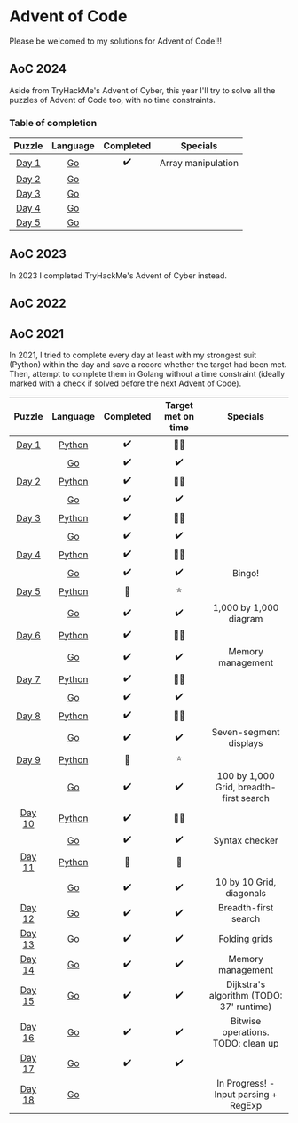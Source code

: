 # Advent of Code

Please be welcomed to my solutions for Advent of Code!!!

## AoC 2024

Aside from TryHackMe's Advent of Cyber, this year I'll try to solve all the puzzles of Advent of Code too, with no time constraints.

### Table of completion

|              Puzzle              |           Language            |     Completed      |      Specials      |
|:--------------------------------:|:-----------------------------:|:------------------:|:------------------:|
| [Day 1](./2024/day_01/day_01.md) | [Go](./2024/day_01/day_01.go) | :heavy_check_mark: | Array manipulation |
| [Day 2](./2024/day_02/day_02.md) | [Go](./2024/day_02/day_02.go) |                    |                    |
| [Day 3](./2024/day_03/day_03.md) | [Go](./2024/day_03/day_03.go) |                    |                    |
| [Day 4](./2024/day_04/day_04.md) | [Go](./2024/day_04/day_04.go) |                    |                    |
| [Day 5](./2024/day_05/day_05.md) | [Go](./2024/day_05/day_05.go) |                    |                    |


## AoC 2023

In 2023 I completed TryHackMe's Advent of Cyber instead.

## AoC 2022


## AoC 2021

In 2021, I tried to complete every day at least with my strongest suit (Python) within the day and save a record whether the target had been met. Then, attempt to complete them in Golang without a time constraint (ideally marked with a check if solved before the next Advent of Code).

|                                   Puzzle                                   |                                       Language                                       |     Completed      | Target met on time |                 Specials                 |
|:--------------------------------------------------------------------------:|:------------------------------------------------------------------------------------:|:------------------:|:------------------:|:----------------------------------------:|
|  [Day 1](https://github.com/0x5ubt13/advent_of_code_2021/tree/main/day_1)  |  [Python](https://github.com/0x5ubt13/advent_of_code_2021/blob/main/day_1/day_1.py)  | :heavy_check_mark: |   :star2::star2:   |                                          |
|                                                                            |    [Go](https://github.com/0x5ubt13/advent_of_code_2021/blob/main/day_1/day_1.go)    | :heavy_check_mark: | :heavy_check_mark: |                                          |
|  [Day 2](https://github.com/0x5ubt13/advent_of_code_2021/tree/main/day_2)  |  [Python](https://github.com/0x5ubt13/advent_of_code_2021/blob/main/day_2/day_2.py)  | :heavy_check_mark: |   :star2::star2:   |                                          |
|                                                                            |    [Go](https://github.com/0x5ubt13/advent_of_code_2021/blob/main/day_2/day_2.go)    | :heavy_check_mark: | :heavy_check_mark: |                                          |
|  [Day 3](https://github.com/0x5ubt13/advent_of_code_2021/tree/main/day_3)  |  [Python](https://github.com/0x5ubt13/advent_of_code_2021/blob/main/day_3/day_3.py)  | :heavy_check_mark: |   :star2::star2:   |                                          |
|                                                                            |    [Go](https://github.com/0x5ubt13/advent_of_code_2021/blob/main/day_3/day_3.go)    | :heavy_check_mark: | :heavy_check_mark: |                                          |
|  [Day 4](https://github.com/0x5ubt13/advent_of_code_2021/tree/main/day_4)  |  [Python](https://github.com/0x5ubt13/advent_of_code_2021/blob/main/day_4/day_4.py)  | :heavy_check_mark: |   :star2::star2:   |                                          |
|                                                                            |    [Go](https://github.com/0x5ubt13/advent_of_code_2021/blob/main/day_4/day_4.go)    | :heavy_check_mark: | :heavy_check_mark: |                  Bingo!                  |
|  [Day 5](https://github.com/0x5ubt13/advent_of_code_2021/tree/main/day_5)  |  [Python](https://github.com/0x5ubt13/advent_of_code_2021/blob/main/day_5/day_5.py)  |    :woozy_face:    |       :star:       |                                          |
|                                                                            |    [Go](https://github.com/0x5ubt13/advent_of_code_2021/blob/main/day_5/day_5.go)    | :heavy_check_mark: | :heavy_check_mark: |          1,000 by 1,000 diagram          |
|  [Day 6](https://github.com/0x5ubt13/advent_of_code_2021/tree/main/day_6)  |  [Python](https://github.com/0x5ubt13/advent_of_code_2021/blob/main/day_6/day_6.py)  | :heavy_check_mark: |   :star2::star2:   |                                          |
|                                                                            |    [Go](https://github.com/0x5ubt13/advent_of_code_2021/blob/main/day_6/day_6.go)    | :heavy_check_mark: | :heavy_check_mark: |            Memory management             |
|  [Day 7](https://github.com/0x5ubt13/advent_of_code_2021/tree/main/day_7)  |  [Python](https://github.com/0x5ubt13/advent_of_code_2021/blob/main/day_7/day_7.py)  | :heavy_check_mark: |   :star2::star2:   |                                          |
|                                                                            |    [Go](https://github.com/0x5ubt13/advent_of_code_2021/blob/main/day_7/day_7.go)    | :heavy_check_mark: | :heavy_check_mark: |                                          |
|  [Day 8](https://github.com/0x5ubt13/advent_of_code_2021/tree/main/day_8)  |  [Python](https://github.com/0x5ubt13/advent_of_code_2021/blob/main/day_8/day_8.py)  | :heavy_check_mark: |   :star2::star2:   |                                          |
|                                                                            |    [Go](https://github.com/0x5ubt13/advent_of_code_2021/blob/main/day_8/day_8.go)    | :heavy_check_mark: | :heavy_check_mark: |          Seven-segment displays          |
|  [Day 9](https://github.com/0x5ubt13/advent_of_code_2021/tree/main/day_9)  |  [Python](https://github.com/0x5ubt13/advent_of_code_2021/blob/main/day_9/day_9.py)  |    :woozy_face:    |       :star:       |                                          |
|                                                                            |    [Go](https://github.com/0x5ubt13/advent_of_code_2021/blob/main/day_9/day_9.go)    | :heavy_check_mark: | :heavy_check_mark: | 100 by 1,000 Grid, breadth-first search  |
| [Day 10](https://github.com/0x5ubt13/advent_of_code_2021/tree/main/day_10) | [Python](https://github.com/0x5ubt13/advent_of_code_2021/blob/main/day_10/day_10.py) | :heavy_check_mark: |   :star2::star2:   |                                          |
|                                                                            |   [Go](https://github.com/0x5ubt13/advent_of_code_2021/blob/main/day_10/day_10.go)   | :heavy_check_mark: | :heavy_check_mark: |              Syntax checker              |
| [Day 11](https://github.com/0x5ubt13/advent_of_code_2021/tree/main/day_11) | [Python](https://github.com/0x5ubt13/advent_of_code_2021/blob/main/day_11/day_11.py) |    :woozy_face:    |    :woozy_face:    |                                          |
|                                                                            |   [Go](https://github.com/0x5ubt13/advent_of_code_2021/blob/main/day_11/day_11.go)   | :heavy_check_mark: | :heavy_check_mark: |         10 by 10 Grid, diagonals         |
| [Day 12](https://github.com/0x5ubt13/advent_of_code_2021/tree/main/day_12) |   [Go](https://github.com/0x5ubt13/advent_of_code_2021/blob/main/day_12/day_12.go)   | :heavy_check_mark: | :heavy_check_mark: |           Breadth-first search           |
| [Day 13](https://github.com/0x5ubt13/advent_of_code_2021/tree/main/day_13) |   [Go](https://github.com/0x5ubt13/advent_of_code_2021/blob/main/day_13/day_13.go)   | :heavy_check_mark: | :heavy_check_mark: |              Folding grids               |
| [Day 14](https://github.com/0x5ubt13/advent_of_code_2021/tree/main/day_14) |   [Go](https://github.com/0x5ubt13/advent_of_code_2021/blob/main/day_14/day_14.go)   | :heavy_check_mark: | :heavy_check_mark: |            Memory management             |
| [Day 15](https://github.com/0x5ubt13/advent_of_code_2021/tree/main/day_15) |   [Go](https://github.com/0x5ubt13/advent_of_code_2021/blob/main/day_15/day_15.go)   | :heavy_check_mark: | :heavy_check_mark: | Dijkstra's algorithm (TODO: 37' runtime) |
| [Day 16](https://github.com/0x5ubt13/advent_of_code_2021/tree/main/day_16) |   [Go](https://github.com/0x5ubt13/advent_of_code_2021/blob/main/day_16/day_16.go)   | :heavy_check_mark: | :heavy_check_mark: |    Bitwise operations. TODO: clean up    |
| [Day 17](https://github.com/0x5ubt13/advent_of_code_2021/tree/main/day_17) |   [Go](https://github.com/0x5ubt13/advent_of_code_2021/blob/main/day_17/day_17.go)   | :heavy_check_mark: | :heavy_check_mark: |                                          |
| [Day 18](https://github.com/0x5ubt13/advent_of_code_2021/tree/main/day_18) |   [Go](https://github.com/0x5ubt13/advent_of_code_2021/blob/main/day_18/day_18.go)   |                    |                    |  In Progress! - Input parsing + RegExp   |


